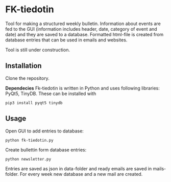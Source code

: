 # FK-tiedotin

Tool for making a structured weekly bulletin. Information about events are fed to the GUI (information includes header, date, category of event and date) and they are saved to a database. Formatted html-file is created from database entries that can be used in emails and websites. 

Tool is still under construction.

## Installation
Clone the repository.

**Dependecies**
Fk-tiedotin is written in Python and uses following libraries: PyQt5, TinyDB.
These can be installed with

`pip3 install pyqt5 tinydb`

## Usage
Open GUI to add entries to database:

`python fk-tiedotin.py`

Create bullettin form database entries:

`python newsletter.py`

Entries are saved as json in data-folder and ready emails are saved in mails-folder. For every week new database and a new mail are created.
